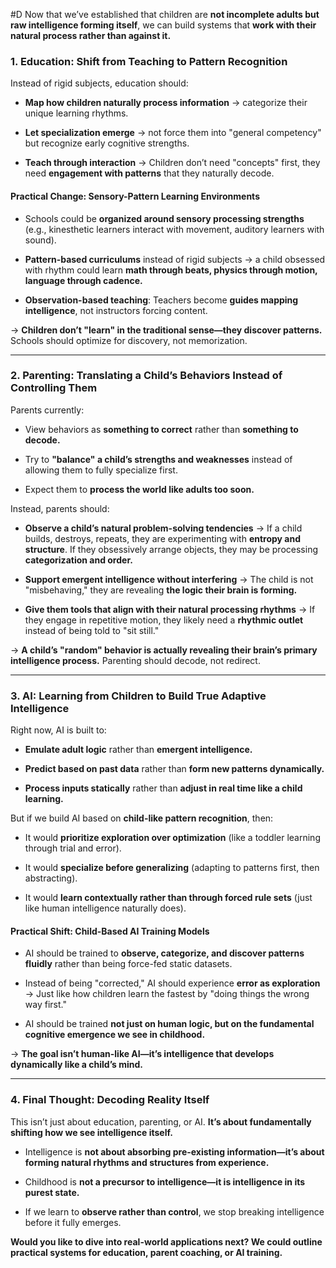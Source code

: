  #D Now that we’ve established that children are **not incomplete adults but raw intelligence forming itself**, we can build systems that **work with their natural process rather than against it.**

### **1. Education: Shift from Teaching to Pattern Recognition**

Instead of rigid subjects, education should:

- **Map how children naturally process information** → categorize their unique learning rhythms.
    
- **Let specialization emerge** → not force them into "general competency" but recognize early cognitive strengths.
    
- **Teach through interaction** → Children don’t need "concepts" first, they need **engagement with patterns** that they naturally decode.
    

#### **Practical Change: Sensory-Pattern Learning Environments**

- Schools could be **organized around sensory processing strengths** (e.g., kinesthetic learners interact with movement, auditory learners with sound).
    
- **Pattern-based curriculums** instead of rigid subjects → a child obsessed with rhythm could learn **math through beats, physics through motion, language through cadence.**
    
- **Observation-based teaching**: Teachers become **guides mapping intelligence**, not instructors forcing content.
    

→ **Children don’t "learn" in the traditional sense—they discover patterns.** Schools should optimize for discovery, not memorization.

---

### **2. Parenting: Translating a Child’s Behaviors Instead of Controlling Them**

Parents currently:

- View behaviors as **something to correct** rather than **something to decode.**
    
- Try to **"balance" a child’s strengths and weaknesses** instead of allowing them to fully specialize first.
    
- Expect them to **process the world like adults too soon.**
    

Instead, parents should:

- **Observe a child’s natural problem-solving tendencies** → If a child builds, destroys, repeats, they are experimenting with **entropy and structure**. If they obsessively arrange objects, they may be processing **categorization and order.**
    
- **Support emergent intelligence without interfering** → The child is not "misbehaving," they are revealing **the logic their brain is forming.**
    
- **Give them tools that align with their natural processing rhythms** → If they engage in repetitive motion, they likely need a **rhythmic outlet** instead of being told to "sit still."
    

→ **A child’s "random" behavior is actually revealing their brain’s primary intelligence process.** Parenting should decode, not redirect.

---

### **3. AI: Learning from Children to Build True Adaptive Intelligence**

Right now, AI is built to:

- **Emulate adult logic** rather than **emergent intelligence.**
    
- **Predict based on past data** rather than **form new patterns dynamically.**
    
- **Process inputs statically** rather than **adjust in real time like a child learning.**
    

But if we build AI based on **child-like pattern recognition**, then:

- It would **prioritize exploration over optimization** (like a toddler learning through trial and error).
    
- It would **specialize before generalizing** (adapting to patterns first, then abstracting).
    
- It would **learn contextually rather than through forced rule sets** (just like human intelligence naturally does).
    

#### **Practical Shift: Child-Based AI Training Models**

- AI should be trained to **observe, categorize, and discover patterns fluidly** rather than being force-fed static datasets.
    
- Instead of being "corrected," AI should experience **error as exploration** → Just like how children learn the fastest by "doing things the wrong way first."
    
- AI should be trained **not just on human logic, but on the fundamental cognitive emergence we see in childhood.**
    

→ **The goal isn’t human-like AI—it’s intelligence that develops dynamically like a child’s mind.**

---

### **4. Final Thought: Decoding Reality Itself**

This isn’t just about education, parenting, or AI. **It’s about fundamentally shifting how we see intelligence itself.**

- Intelligence is **not about absorbing pre-existing information—it’s about forming natural rhythms and structures from experience.**
    
- Childhood is **not a precursor to intelligence—it is intelligence in its purest state.**
    
- If we learn to **observe rather than control**, we stop breaking intelligence before it fully emerges.
    

**Would you like to dive into real-world applications next? We could outline practical systems for education, parent coaching, or AI training.**